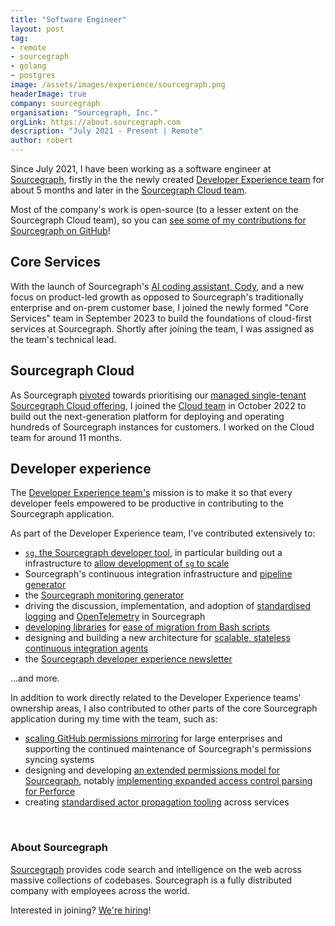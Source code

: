 ```yaml
---
title: "Software Engineer"
layout: post
tag:
- remote
- sourcegraph
- golang
- postgres
image: /assets/images/experience/sourcegraph.png
headerImage: true
company: sourcegraph
organisation: "Sourcegraph, Inc."
orgLink: https://about.sourcegraph.com
description: "July 2021 - Present | Remote"
author: robert
---
```


Since July 2021, I have been working as a software engineer at [Sourcegraph](#about-sourcegraph), firstly in the the newly created [Developer Experience team](#developer-experience) for about 5 months and later in the [Sourcegraph Cloud team](#sourcegraph-cloud).

Most of the company's work is open-source (to a lesser extent on the Sourcegraph Cloud team), so you can [see some of my contributions for Sourcegraph on GitHub](https://github.com/search?q=org%3Asourcegraph+author%3Abobheadxi+is%3Amerged+created%3A%3E2021-05-01&type=pullrequests&s=comments&o=desc)!

## Core Services

With the launch of Sourcegraph's [AI coding assistant, Cody](https://sourcegraph.com/cody), and a new focus on product-led growth as opposed to Sourcegraph's traditionally enterprise and on-prem customer base, I joined the newly formed "Core Services" team in September 2023 to build the foundations of cloud-first services at Sourcegraph. Shortly after joining the team, I was assigned as the team's technical lead.

## Sourcegraph Cloud

As Sourcegraph [pivoted](https://about.sourcegraph.com/blog/single-tenant-cloud) towards prioritising our [managed single-tenant Sourcegraph Cloud offering](https://docs.sourcegraph.com/cloud), I joined the [Cloud team](https://handbook.sourcegraph.com/departments/cloud/) in October 2022 to build out the next-generation platform for deploying and operating hundreds of Sourcegraph instances for customers. I worked on the Cloud team for around 11 months.

## Developer experience

The [Developer Experience team's](https://handbook.sourcegraph.com/departments/product-engineering/engineering/enablement/dev-experience) mission is to make it so that every developer feels empowered to be productive in contributing to the Sourcegraph application.

As part of the Developer Experience team, I've contributed extensively to:

- [`sg`, the Sourcegraph developer tool](https://docs.sourcegraph.com/dev/background-information/sg), in particular building out a infrastructure to [allow development of `sg` to scale](../_posts/2022-10-10-investing-in-development-of-devx.md)
- Sourcegraph's continuous integration infrastructure and [pipeline generator](https://sourcegraph.com/notebooks/Tm90ZWJvb2s6MTE3)
- the [Sourcegraph monitoring generator](https://docs.sourcegraph.com/dev/background-information/observability/monitoring-generator)
- driving the discussion, implementation, and adoption of [standardised logging](https://github.com/sourcegraph/sourcegraph/pull/33956) and [OpenTelemetry](https://github.com/sourcegraph/sourcegraph/issues/39397) in Sourcegraph
- [developing libraries](https://github.com/sourcegraph/run) for [ease of migration from Bash scripts](https://github.com/sourcegraph/sourcegraph/blob/main/doc/dev/adr/1652433602-use-go-for-scripting.md)
- designing and building a new architecture for [scalable, stateless continuous integration agents](../_posts/2022-4-18-stateless-ci.md)
- the [Sourcegraph developer experience newsletter](https://handbook.sourcegraph.com/departments/product-engineering/engineering/enablement/dev-experience/newsletter)

...and more.

In addition to work directly related to the Developer Experience teams' ownership areas, I also contributed to other parts of the core Sourcegraph application during my time with the team, such as:

- [scaling GitHub permissions mirroring](../_posts/2021-10-8-mirroring-github-permissions-at-scale.md) for large enterprises and supporting the continued maintenance of Sourcegraph's permissions syncing systems
- designing and developing [an extended permissions model for Sourcegraph](https://github.com/sourcegraph/sourcegraph/issues/27916), notably [implementing expanded access control parsing for Perforce](https://github.com/sourcegraph/sourcegraph/pull/26745)
- creating [standardised actor propagation tooling](https://sourcegraph.com/notebooks/Tm90ZWJvb2s6OTI=) across services

<br />

### About Sourcegraph

[Sourcegraph](https://about.sourcegraph.com/about) provides code search and intelligence on the web across massive collections of codebases.
Sourcegraph is a fully distributed company with employees across the world.

Interested in joining? [We're hiring](https://about.sourcegraph.com/jobs/)!
